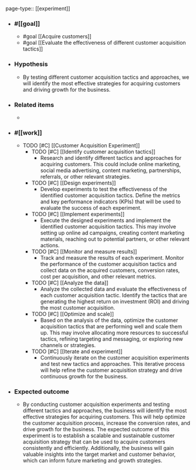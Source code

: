 page-type:: [[experiment]]



  - ### #[[goal]]
    - #goal [[Acquire customers]]
    - #goal [[Evaluate the effectiveness of different customer acquisition tactics]]
  - ### Hypothesis
    - By testing different customer acquisition tactics and approaches, we will identify the most effective strategies for acquiring customers and driving growth for the business.
  - ### Related items
    - 
  - ### #[[work]]
    - TODO [#C] [[Customer Acquisition Experiment]]
      - TODO [#C] [[Identify customer acquisition tactics]]
        - Research and identify different tactics and approaches for acquiring customers. This could include online marketing, social media advertising, content marketing, partnerships, referrals, or other relevant strategies.
      - TODO [#C] [[Design experiments]]
        - Develop experiments to test the effectiveness of the identified customer acquisition tactics. Define the metrics and key performance indicators (KPIs) that will be used to evaluate the success of each experiment.
      - TODO [#C] [[Implement experiments]]
        - Execute the designed experiments and implement the identified customer acquisition tactics. This may involve setting up online ad campaigns, creating content marketing materials, reaching out to potential partners, or other relevant actions.
      - TODO [#C] [[Monitor and measure results]]
        - Track and measure the results of each experiment. Monitor the performance of the customer acquisition tactics and collect data on the acquired customers, conversion rates, cost per acquisition, and other relevant metrics.
      - TODO [#C] [[Analyze the data]]
        - Analyze the collected data and evaluate the effectiveness of each customer acquisition tactic. Identify the tactics that are generating the highest return on investment (ROI) and driving the most customer acquisition.
      - TODO [#C] [[Optimize and scale]]
        - Based on the analysis of the data, optimize the customer acquisition tactics that are performing well and scale them up. This may involve allocating more resources to successful tactics, refining targeting and messaging, or exploring new channels or strategies.
      - TODO [#C] [[Iterate and experiment]]
        - Continuously iterate on the customer acquisition experiments and test new tactics and approaches. This iterative process will help refine the customer acquisition strategy and drive continuous growth for the business.
  - ### Expected outcome
    - By conducting customer acquisition experiments and testing different tactics and approaches, the business will identify the most effective strategies for acquiring customers. This will help optimize the customer acquisition process, increase the conversion rates, and drive growth for the business. The expected outcome of this experiment is to establish a scalable and sustainable customer acquisition strategy that can be used to acquire customers consistently and efficiently. Additionally, the business will gain valuable insights into the target market and customer behavior, which can inform future marketing and growth strategies.











